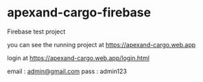 # apexand-cargo-firebase
Firebase test project

you can see the running project at https://apexand-cargo.web.app

login at https://apexand-cargo.web.app/login.html

email : admin@gmail.com
pass  : admin123
